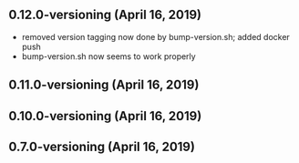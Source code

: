 ## 0.12.0-versioning (April 16, 2019)
  - removed version tagging now done by bump-version.sh; added docker push
  - bump-version.sh now seems to work properly

## 0.11.0-versioning (April 16, 2019)


## 0.10.0-versioning (April 16, 2019)


## 0.7.0-versioning (April 16, 2019)


